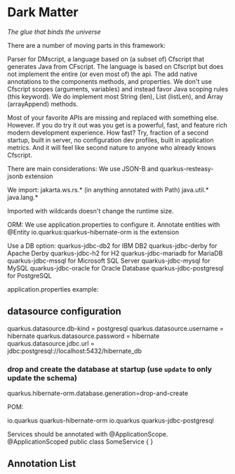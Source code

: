 
# Dark Matter
_The glue that binds the universe_

There are a number of moving parts in this framework:

Parser for DMscript, a language based on (a subset of) Cfscript that generates Java from CFscript.
The language is based on Cfscript but does not
implement the entire (or even most of) the api.
The add native annotations to the components
methods, and properties. We don't use Cfscript scopes (arguments, variables)
and instead favor Java scoping rules (this keyword).
We do implement most String (len), List (listLen), and Array (arrayAppend) methods.

Most of your favorite APIs are missing and replaced with something else.
However. If you do try it out was you get is a powerful, fast, and feature rich
modern development experience. How fast? Try, fraction of a second startup, built in
server, no configuration dev profiles, built in application metrics. And it will
feel like second nature to anyone who already knows Cfscript.

There are main considerations:
We use JSON-B and quarkus-resteasy-jsonb extension

We import:
jakarta.ws.rs.* (in anything annotated with Path)
java.util.* 
java.lang.*

Imported with wildcards doesn't change the
runtime size.

ORM:
We use application.properties to configure it.
Annotate entities with @Entity
io.quarkus:quarkus-hibernate-orm is the extension

Use a DB option:
quarkus-jdbc-db2 for IBM DB2
quarkus-jdbc-derby for Apache Derby
quarkus-jdbc-h2 for H2
quarkus-jdbc-mariadb for MariaDB
quarkus-jdbc-mssql for Microsoft SQL Server
quarkus-jdbc-mysql for MySQL
quarkus-jdbc-oracle for Oracle Database
quarkus-jdbc-postgresql for PostgreSQL

application.properties example:
## datasource configuration
quarkus.datasource.db-kind = postgresql
quarkus.datasource.username = hibernate
quarkus.datasource.password = hibernate
quarkus.datasource.jdbc.url = jdbc:postgresql://localhost:5432/hibernate_db

### drop and create the database at startup (use `update` to only update the schema)
quarkus.hibernate-orm.database.generation=drop-and-create

POM:
<!-- Hibernate ORM specific dependencies -->
<dependency>
    <groupId>io.quarkus</groupId>
    <artifactId>quarkus-hibernate-orm</artifactId>
</dependency>

<!-- JDBC driver dependencies -->
<dependency>
    <groupId>io.quarkus</groupId>
    <artifactId>quarkus-jdbc-postgresql</artifactId>
</dependency>


Services should be annotated with @ApplicationScope.
@ApplicationScoped
public class SomeService { }

## Annotation List



